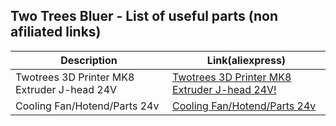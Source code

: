 ## Two Trees Bluer - List of useful parts (non afiliated links)

Description  | Link(aliexpress)
------------ | -------------
Twotrees 3D Printer MK8 Extruder J-head 24V | [Twotrees 3D Printer MK8 Extruder J-head 24V!](https://www.aliexpress.com/item/4000690383982.html?spm=a2g0o.store_pc_groupList.8148356.27.b1636da8EDnDKK)
Cooling Fan/Hotend/Parts 24v | [Cooling Fan/Hotend/Parts 24v](https://www.aliexpress.com/item/4000829295351.html?spm=a2g0o.store_pc_topSellerIng.8148356.11.13eb1e22ADmKye)
 
